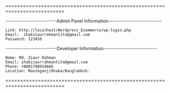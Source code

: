 
==========================================================================



-------------------------Admin Panel Information--------------------------

	Link: http://localhost/Wordpress_Ecommerce/wp-login.php
	Email:	shakziaurrahmantito@gmail.com
	Password: 123456

-------------------------Developer Information--------------------------

	Name: Md. Ziaur Rahman
	Email: shakziaurrahmantito@gmail.com
	Phone: +8801798659666
	Location: Manikganj/Dhaka/Bangladesh.




==========================================================================

 
